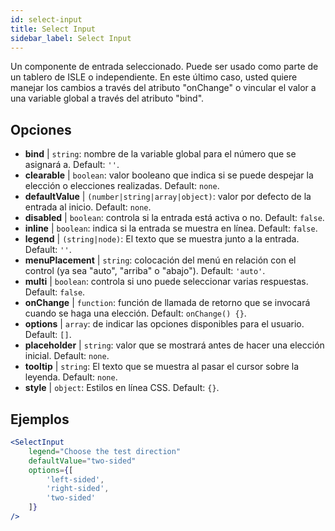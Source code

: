 ```yaml
---
id: select-input
title: Select Input
sidebar_label: Select Input
---
```


Un componente de entrada seleccionado. Puede ser usado como parte de un tablero de ISLE o independiente. En este último caso, usted quiere manejar los cambios a través del atributo "onChange" o vincular el valor a una variable global a través del atributo "bind".

## Opciones

* __bind__ | `string`: nombre de la variable global para el número que se asignará a. Default: `''`.
* __clearable__ | `boolean`: valor booleano que indica si se puede despejar la elección o elecciones realizadas. Default: `none`.
* __defaultValue__ | `(number|string|array|object)`: valor por defecto de la entrada al inicio. Default: `none`.
* __disabled__ | `boolean`: controla si la entrada está activa o no. Default: `false`.
* __inline__ | `boolean`: indica si la entrada se muestra en línea. Default: `false`.
* __legend__ | `(string|node)`: El texto que se muestra junto a la entrada. Default: `''`.
* __menuPlacement__ | `string`: colocación del menú en relación con el control (ya sea "auto", "arriba" o "abajo"). Default: `'auto'`.
* __multi__ | `boolean`: controla si uno puede seleccionar varias respuestas. Default: `false`.
* __onChange__ | `function`: función de llamada de retorno que se invocará cuando se haga una elección. Default: `onChange() {}`.
* __options__ | `array`: de indicar las opciones disponibles para el usuario. Default: `[]`.
* __placeholder__ | `string`: valor que se mostrará antes de hacer una elección inicial. Default: `none`.
* __tooltip__ | `string`: El texto que se muestra al pasar el cursor sobre la leyenda. Default: `none`.
* __style__ | `object`: Estilos en línea CSS. Default: `{}`.


## Ejemplos

```jsx live
<SelectInput
    legend="Choose the test direction"
    defaultValue="two-sided"
    options={[
        'left-sided',
        'right-sided',
        'two-sided'
    ]}
/>
```

